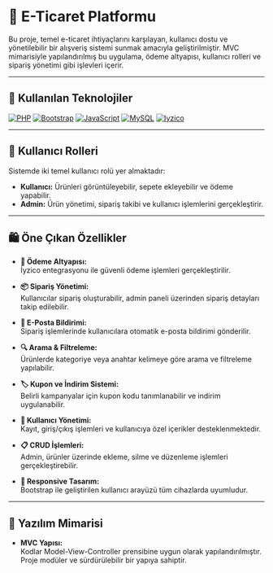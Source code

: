 # 🛒 E-Ticaret Platformu

Bu proje, temel e-ticaret ihtiyaçlarını karşılayan, kullanıcı dostu ve yönetilebilir bir alışveriş sistemi sunmak amacıyla geliştirilmiştir. MVC mimarisiyle yapılandırılmış bu uygulama, ödeme altyapısı, kullanıcı rolleri ve sipariş yönetimi gibi işlevleri içerir.

---

## 🚀 Kullanılan Teknolojiler

[![PHP](https://img.shields.io/badge/PHP-777BB4?style=for-the-badge&logo=php&logoColor=white)](https://www.php.net/)
[![Bootstrap](https://img.shields.io/badge/Bootstrap-7952B3?style=for-the-badge&logo=bootstrap&logoColor=white)](https://getbootstrap.com/)
[![JavaScript](https://img.shields.io/badge/JavaScript-F7DF1E?style=for-the-badge&logo=javascript&logoColor=black)](https://developer.mozilla.org/en-US/docs/Web/JavaScript)
[![MySQL](https://img.shields.io/badge/MySQL-4479A1?style=for-the-badge&logo=mysql&logoColor=white)](https://www.mysql.com/)
[![Iyzico](https://img.shields.io/badge/Iyzico-009FE3?style=for-the-badge&logo=payoneer&logoColor=white)](https://www.iyzico.com/)

---

## 🔐 Kullanıcı Rolleri

Sistemde iki temel kullanıcı rolü yer almaktadır:

- **Kullanıcı:** Ürünleri görüntüleyebilir, sepete ekleyebilir ve ödeme yapabilir.
- **Admin:** Ürün yönetimi, sipariş takibi ve kullanıcı işlemlerini gerçekleştirir.

---

## 🛍️ Öne Çıkan Özellikler

- **🧾 Ödeme Altyapısı:**  
  İyzico entegrasyonu ile güvenli ödeme işlemleri gerçekleştirilir.

- **📦 Sipariş Yönetimi:**  
  Kullanıcılar sipariş oluşturabilir, admin paneli üzerinden sipariş detayları takip edilebilir.

- **📧 E-Posta Bildirimi:**  
  Sipariş işlemlerinde kullanıcılara otomatik e-posta bildirimi gönderilir.

- **🔍 Arama & Filtreleme:**  
  Ürünlerde kategoriye veya anahtar kelimeye göre arama ve filtreleme yapılabilir.

- **🏷️ Kupon ve İndirim Sistemi:**  
  Belirli kampanyalar için kupon kodu tanımlanabilir ve indirim uygulanabilir.

- **👥 Kullanıcı Yönetimi:**  
  Kayıt, giriş/çıkış işlemleri ve kullanıcıya özel içerikler desteklenmektedir.

- **📋 CRUD İşlemleri:**  
  Admin, ürünler üzerinde ekleme, silme ve düzenleme işlemleri gerçekleştirebilir.

- **📱 Responsive Tasarım:**  
  Bootstrap ile geliştirilen kullanıcı arayüzü tüm cihazlarda uyumludur.

---

## 🧱 Yazılım Mimarisi

- **MVC Yapısı:**  
  Kodlar Model-View-Controller prensibine uygun olarak yapılandırılmıştır. Proje modüler ve sürdürülebilir bir yapıya sahiptir.
